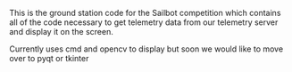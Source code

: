 This is the ground station code for the Sailbot competition which contains all of the code necessary to get telemetry data from 
our telemetry server and display it on the screen. 

Currently uses cmd and opencv to display but soon we would like to move over to pyqt or tkinter
